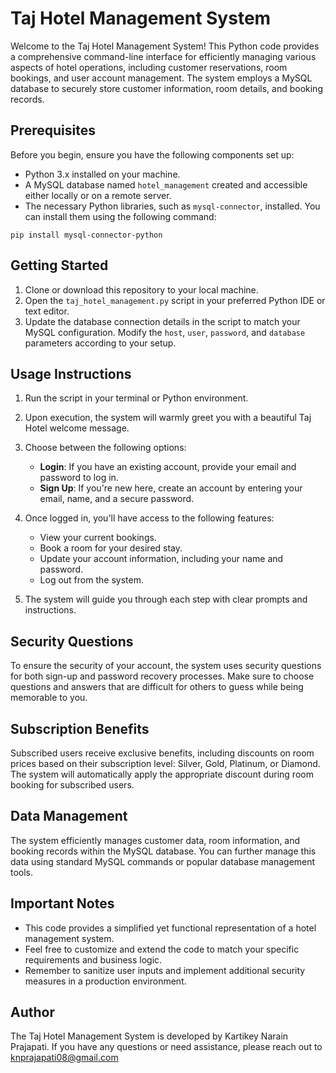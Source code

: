 # Taj Hotel Management System

Welcome to the Taj Hotel Management System! This Python code provides a comprehensive command-line interface for efficiently managing various aspects of hotel operations, including customer reservations, room bookings, and user account management. The system employs a MySQL database to securely store customer information, room details, and booking records.

## Prerequisites

Before you begin, ensure you have the following components set up:

- Python 3.x installed on your machine.
- A MySQL database named `hotel_management` created and accessible either locally or on a remote server.
- The necessary Python libraries, such as `mysql-connector`, installed. You can install them using the following command:

```
pip install mysql-connector-python
```

## Getting Started

1. Clone or download this repository to your local machine.
2. Open the `taj_hotel_management.py` script in your preferred Python IDE or text editor.
3. Update the database connection details in the script to match your MySQL configuration. Modify the `host`, `user`, `password`, and `database` parameters according to your setup.

## Usage Instructions

1. Run the script in your terminal or Python environment.
2. Upon execution, the system will warmly greet you with a beautiful Taj Hotel welcome message.
3. Choose between the following options:

   - **Login**: If you have an existing account, provide your email and password to log in.
   - **Sign Up**: If you're new here, create an account by entering your email, name, and a secure password.

4. Once logged in, you'll have access to the following features:

   - View your current bookings.
   - Book a room for your desired stay.
   - Update your account information, including your name and password.
   - Log out from the system.

5. The system will guide you through each step with clear prompts and instructions.

## Security Questions

To ensure the security of your account, the system uses security questions for both sign-up and password recovery processes. Make sure to choose questions and answers that are difficult for others to guess while being memorable to you.

## Subscription Benefits

Subscribed users receive exclusive benefits, including discounts on room prices based on their subscription level: Silver, Gold, Platinum, or Diamond. The system will automatically apply the appropriate discount during room booking for subscribed users.

## Data Management

The system efficiently manages customer data, room information, and booking records within the MySQL database. You can further manage this data using standard MySQL commands or popular database management tools.

## Important Notes

- This code provides a simplified yet functional representation of a hotel management system.
- Feel free to customize and extend the code to match your specific requirements and business logic.
- Remember to sanitize user inputs and implement additional security measures in a production environment.

## Author

The Taj Hotel Management System is developed by Kartikey Narain Prajapati. If you have any questions or need assistance, please reach out to knprajapati08@gmail.com
